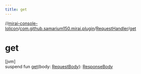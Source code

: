 ```yaml
---
title: get
---
```

//[mirai-console-lolicon](../../../index.html)/[com.github.samarium150.mirai.plugin](../index.html)/[RequestHandler](index.html)/[get](get.html)



# get



[jvm]\
suspend fun [get](get.html)(body: [RequestBody](../-request-body/index.html)): [ResponseBody](../-response-body/index.html)




